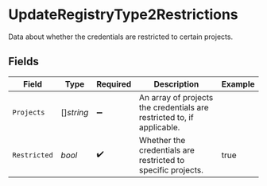 # UpdateRegistryType2Restrictions

Data about whether the credentials are restricted to certain projects.


## Fields

| Field                                                                  | Type                                                                   | Required                                                               | Description                                                            | Example                                                                |
| ---------------------------------------------------------------------- | ---------------------------------------------------------------------- | ---------------------------------------------------------------------- | ---------------------------------------------------------------------- | ---------------------------------------------------------------------- |
| `Projects`                                                             | []*string*                                                             | :heavy_minus_sign:                                                     | An array of projects the credentials are restricted to, if applicable. |                                                                        |
| `Restricted`                                                           | *bool*                                                                 | :heavy_check_mark:                                                     | Whether the credentials are restricted to specific projects.           | true                                                                   |